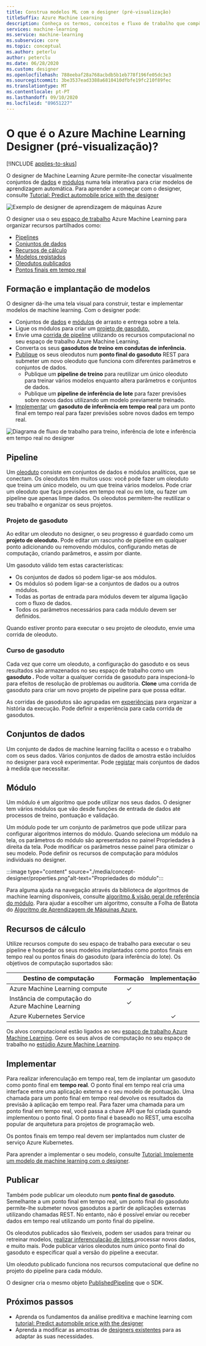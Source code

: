 ```yaml
---
title: Construa modelos ML com o designer (pré-visualização)
titleSuffix: Azure Machine Learning
description: Conheça os termos, conceitos e fluxo de trabalho que compõe o designer para Azure Machine Learning.
services: machine-learning
ms.service: machine-learning
ms.subservice: core
ms.topic: conceptual
ms.author: peterlu
author: peterclu
ms.date: 06/28/2020
ms.custom: designer
ms.openlocfilehash: 788eebaf28a768acbdb5b1eb778f196fe05dc3e3
ms.sourcegitcommit: 3be3537ead3388a6810410dfbfe19fc210f89fec
ms.translationtype: MT
ms.contentlocale: pt-PT
ms.lasthandoff: 09/10/2020
ms.locfileid: "89651227"
---
```

# <a name="what-is-azure-machine-learning-designer-preview"></a>O que é o Azure Machine Learning Designer (pré-visualização)? 
[!INCLUDE [applies-to-skus](../../includes/aml-applies-to-enterprise-sku.md)]

O designer de Machine Learning Azure permite-lhe conectar visualmente conjuntos de [dados](#datasets) e [módulos](#module) numa tela interativa para criar modelos de aprendizagem automática. Para aprender a começar com o designer, consulte [Tutorial: Predict automobile price with the designer](tutorial-designer-automobile-price-train-score.md)

![Exemplo de designer de aprendizagem de máquinas Azure](./media/concept-designer/designer-drag-and-drop.gif)

O designer usa o seu [espaço de trabalho](concept-workspace.md) Azure Machine Learning para organizar recursos partilhados como:

+ [Pipelines](#pipeline)
+ [Conjuntos de dados](#datasets)
+ [Recursos de cálculo](#compute)
+ [Modelos registados](concept-azure-machine-learning-architecture.md#models)
+ [Oleodutos publicados](#publish)
+ [Pontos finais em tempo real](#deploy)

## <a name="model-training-and-deployment"></a>Formação e implantação de modelos

O designer dá-lhe uma tela visual para construir, testar e implementar modelos de machine learning. Com o designer pode:

+ Conjuntos de [dados](#datasets) e [módulos](#module) de arrasto e entrega sobre a tela.
+ Ligue os módulos para criar um [projeto de gasoduto.](#pipeline-draft)
+ Envie uma [corrida de pipeline](#pipeline-run) utilizando os recursos computacional no seu espaço de trabalho Azure Machine Learning.
+ Converta os seus **gasodutos de treino** **em condutas de inferência.**
+ [Publique](#publish) os seus oleodutos num **ponto final do gasoduto** REST para submeter um novo oleoduto que funciona com diferentes parâmetros e conjuntos de dados.
    + Publique um **pipeline de treino** para reutilizar um único oleoduto para treinar vários modelos enquanto altera parâmetros e conjuntos de dados.
    + Publique um **pipeline de inferência de lote** para fazer previsões sobre novos dados utilizando um modelo previamente treinado.
+ [Implementar](#deploy) um **gasoduto de inferência em tempo real** para um ponto final em tempo real para fazer previsões sobre novos dados em tempo real.

![Diagrama de fluxo de trabalho para treino, inferência de lote e inferência em tempo real no designer](./media/concept-designer/designer-workflow-diagram.png)

## <a name="pipeline"></a>Pipeline

Um [oleoduto](concept-azure-machine-learning-architecture.md#ml-pipelines) consiste em conjuntos de dados e módulos analíticos, que se conectam. Os oleodutos têm muitos usos: você pode fazer um oleoduto que treina um único modelo, ou um que treina vários modelos. Pode criar um oleoduto que faça previsões em tempo real ou em lote, ou fazer um pipeline que apenas limpe dados. Os oleodutos permitem-lhe reutilizar o seu trabalho e organizar os seus projetos.

### <a name="pipeline-draft"></a>Projeto de gasoduto

Ao editar um oleoduto no designer, o seu progresso é guardado como um **projeto de oleoduto.** Pode editar um rascunho de pipeline em qualquer ponto adicionando ou removendo módulos, configurando metas de computação, criando parâmetros, e assim por diante.

Um gasoduto válido tem estas características:

* Os conjuntos de dados só podem ligar-se aos módulos.
* Os módulos só podem ligar-se a conjuntos de dados ou a outros módulos.
* Todas as portas de entrada para módulos devem ter alguma ligação com o fluxo de dados.
* Todos os parâmetros necessários para cada módulo devem ser definidos.

Quando estiver pronto para executar o seu projeto de oleoduto, envie uma corrida de oleoduto.

### <a name="pipeline-run"></a>Curso de gasoduto

Cada vez que corre um oleoduto, a configuração do gasoduto e os seus resultados são armazenados no seu espaço de trabalho como um **gasoduto .** Pode voltar a qualquer corrida de gasoduto para inspecioná-lo para efeitos de resolução de problemas ou auditoria. **Clone** uma corrida de gasoduto para criar um novo projeto de pipeline para que possa editar.

As corridas de gasodutos são agrupadas em [experiências](concept-azure-machine-learning-architecture.md#experiments) para organizar a história da execução. Pode definir a experiência para cada corrida de gasodutos. 

## <a name="datasets"></a>Conjuntos de dados

Um conjunto de dados de machine learning facilita o acesso e o trabalho com os seus dados. Vários conjuntos de dados de amostra estão incluídos no designer para você experimentar. Pode [registar](how-to-create-register-datasets.md) mais conjuntos de dados à medida que necessitar.

## <a name="module"></a>Módulo

Um módulo é um algoritmo que pode utilizar nos seus dados. O designer tem vários módulos que vão desde funções de entrada de dados até processos de treino, pontuação e validação.

Um módulo pode ter um conjunto de parâmetros que pode utilizar para configurar algoritmos internos do módulo. Quando seleciona um módulo na tela, os parâmetros do módulo são apresentados no painel Propriedades à direita da tela. Pode modificar os parâmetros nesse painel para otimizar o seu modelo. Pode definir os recursos de computação para módulos individuais no designer. 

:::image type="content" source="./media/concept-designer/properties.png"alt-text="Propriedades do módulo":::


Para alguma ajuda na navegação através da biblioteca de algoritmos de machine learning disponíveis, consulte [algoritmo & visão geral de referência do módulo](algorithm-module-reference/module-reference.md). Para ajudar a escolher um algoritmo, consulte a Folha de Batota do [Algoritmo de Aprendizagem de Máquinas Azure.](algorithm-cheat-sheet.md)

## <a name="compute-resources"></a><a name="compute"></a> Recursos de cálculo

Utilize recursos compute do seu espaço de trabalho para executar o seu pipeline e hospedar os seus modelos implantados como pontos finais em tempo real ou pontos finais do gasoduto (para inferência do lote). Os objetivos de computação suportados são:

| Destino de computação | Formação | Implementação |
| ---- |:----:|:----:|
| Azure Machine Learning compute | ✓ | |
| Instância de computação do Azure Machine Learning | ✓ | |
| Azure Kubernetes Service | | ✓ |

Os alvos computacional estão ligados ao seu [espaço de trabalho Azure Machine Learning](concept-workspace.md). Gere os seus alvos de computação no seu espaço de trabalho no [estúdio Azure Machine Learning](https://ml.azure.com).

## <a name="deploy"></a>Implementar

Para realizar inferenculação em tempo real, tem de implantar um gasoduto como ponto final em **tempo real**. O ponto final em tempo real cria uma interface entre uma aplicação externa e o seu modelo de pontuação. Uma chamada para um ponto final em tempo real devolve os resultados da previsão à aplicação em tempo real. Para fazer uma chamada para um ponto final em tempo real, você passa a chave API que foi criada quando implementou o ponto final. O ponto final é baseado no REST, uma escolha popular de arquitetura para projetos de programação web.

Os pontos finais em tempo real devem ser implantados num cluster de serviço Azure Kubernetes.

Para aprender a implementar o seu modelo, consulte [Tutorial: Implemente um modelo de machine learning com o designer](tutorial-designer-automobile-price-deploy.md).

## <a name="publish"></a>Publicar

Também pode publicar um oleoduto num **ponto final de gasoduto**. Semelhante a um ponto final em tempo real, um ponto final do gasoduto permite-lhe submeter novos gasodutos a partir de aplicações externas utilizando chamadas REST. No entanto, não é possível enviar ou receber dados em tempo real utilizando um ponto final do pipeline.

Os oleodutos publicados são flexíveis, podem ser usados para treinar ou retreinar modelos, [realizar inferenculação de lotes,](how-to-run-batch-predictions-designer.md)processar novos dados, e muito mais. Pode publicar vários oleodutos num único ponto final do gasoduto e especificar qual a versão do pipeline a executar.

Um oleoduto publicado funciona nos recursos computacional que define no projeto do pipeline para cada módulo.

O designer cria o mesmo objeto [PublishedPipeline](https://docs.microsoft.com/python/api/azureml-pipeline-core/azureml.pipeline.core.graph.publishedpipeline?view=azure-ml-py&preserve-view=true) que o SDK.

## <a name="next-steps"></a>Próximos passos

* Aprenda os fundamentos da análise preditiva e machine learning com [tutorial: Predict automobile price with the designer](tutorial-designer-automobile-price-train-score.md)
* Aprenda a modificar as amostras de [designers existentes](samples-designer.md) para as adaptar às suas necessidades.
